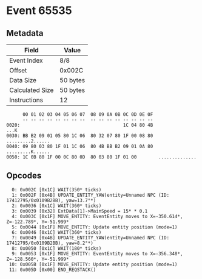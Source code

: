 # Event 65535

## Metadata

| Field           | Value    |
|-----------------|----------|
| Event Index     | 8/8      |
| Offset          | 0x002C   |
| Data Size       | 50 bytes |
| Calculated Size | 50 bytes |
| Instructions    | 12       |

```
      00 01 02 03 04 05 06 07  08 09 0A 0B 0C 0D 0E 0F
      -- -- -- -- -- -- -- --  -- -- -- -- -- -- -- --
0020:                                      1C 04 80 4B              ...K
0030: BB B2 09 01 05 80 1C 06  80 32 07 80 1F 00 08 80  .........2......
0040: 09 80 03 80 1F 01 1C 06  80 4B BB B2 09 01 0A 80  .........K......
0050: 1C 0B 80 1F 00 0C 80 0D  80 03 80 1F 01 00        ..............  
```

## Opcodes

```
  0: 0x002C [0x1C] WAIT(350* ticks)
  1: 0x002F [0x4B] UPDATE_ENTITY_YAW(entity=Unnamed NPC (ID: 17412795/0x0109B2BB), yaw=13.7°*)
  2: 0x0036 [0x1C] WAIT(360* ticks)
  3: 0x0039 [0x32] ExtData[1]->MainSpeed = 15* * 0.1
  4: 0x003C [0x1F] MOVE_ENTITY: EventEntity moves to X=-350.614*, Z=-122.789*, Y=-51.999*
  5: 0x0044 [0x1F] MOVE_ENTITY: Update entity position (mode=1)
  6: 0x0046 [0x1C] WAIT(360* ticks)
  7: 0x0049 [0x4B] UPDATE_ENTITY_YAW(entity=Unnamed NPC (ID: 17412795/0x0109B2BB), yaw=8.2°*)
  8: 0x0050 [0x1C] WAIT(180* ticks)
  9: 0x0053 [0x1F] MOVE_ENTITY: EventEntity moves to X=-356.348*, Z=-128.560*, Y=-51.999*
 10: 0x005B [0x1F] MOVE_ENTITY: Update entity position (mode=1)
 11: 0x005D [0x00] END_REQSTACK()
```
